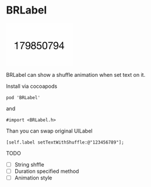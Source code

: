 BRLabel
=======

![alt tag](https://raw.githubusercontent.com/boska/BRLabel/master/screenshots.gif)

BRLabel can show a shuffle animation when set text on it.

Install via cocoapods

    pod 'BRLabel'

and 


    #import <BRLabel.h>

Than you can swap original UILabel


    [self.label setTextWithShuffle:@"123456789"];



TODO

- [ ] String shffle
- [ ] Duration specified method
- [ ] Animation style
